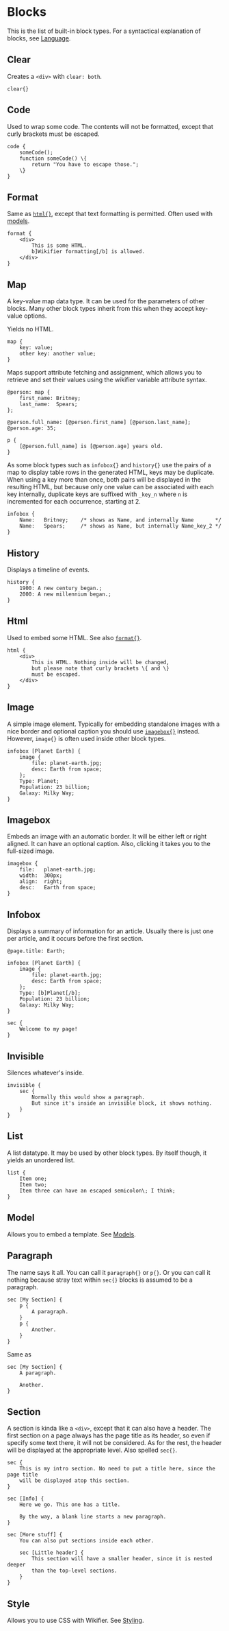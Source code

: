 # Blocks

This is the list of built-in block types. For a syntactical explanation of
blocks, see [Language](language.md).

## Clear

Creates a `<div>` with `clear: both`.

```
clear{}
```

## Code

Used to wrap some code. The contents will not be formatted, except that
curly brackets must be escaped.

```
code {
    someCode();
    function someCode() \{
        return "You have to escape those.";
    \}
}
```

## Format

Same as [`html{}`](#html), except that text formatting is permitted. Often
used with [models](#model).

```
format {
    <div>
        This is some HTML.
        b]Wikifier formatting[/b] is allowed.
    </div>
}
```

## Map

A key-value map data type. It can be used for the parameters of other blocks.
Many other block types inherit from this when they accept key-value options.

Yields no HTML.

```
map {
    key: value;
    other key: another value;
}
```

Maps support attribute fetching and assignment, which allows you to retrieve and
set their values using the wikifier variable attribute syntax.
```
@person: map {
    first_name: Britney;
    last_name:  Spears;
};

@person.full_name: [@person.first_name] [@person.last_name];
@person.age: 35;

p {
    [@person.full_name] is [@person.age] years old.
}
```

As some block types such as `infobox{}` and `history{}` use the pairs of a map
to display table rows in the generated HTML, keys may be duplicate. When using
a key more than once, both pairs will be displayed in the resulting HTML, but
because only one value can be associated with each key internally, duplicate
keys are suffixed with `_key_n` where `n` is incremented for each occurrence,
starting at 2.
```
infobox {
    Name:   Britney;    /* shows as Name, and internally Name       */
    Name:   Spears;     /* shows as Name, but internally Name_key_2 */
}
```

## History

Displays a timeline of events.

```
history {
    1900: A new century began.;
    2000: A new millennium began.;
}
```

## Html

Used to embed some HTML. See also [`format{}`](#format).

```
html {
    <div>
        This is HTML. Nothing inside will be changed,
        but please note that curly brackets \{ and \}
        must be escaped.
    </div>
}
```

## Image

A simple image element. Typically for embedding standalone images with a nice
border and optional caption you should use [`imagebox{}`](#imagebox) instead.
However, `image{}` is often used inside other block types.

```
infobox [Planet Earth] {
    image {
        file: planet-earth.jpg;
        desc: Earth from space;
    };
    Type: Planet;
    Population: 23 billion;
    Galaxy: Milky Way;
}
```

## Imagebox

Embeds an image with an automatic border. It will be either left or right
aligned. It can have an optional caption. Also, clicking it takes you to the
full-sized image.

```
imagebox {
    file:   planet-earth.jpg;
    width:  300px;
    align:  right;
    desc:   Earth from space;
}
```

## Infobox

Displays a summary of information for an article. Usually there is just one
per article, and it occurs before the first section.

```
@page.title: Earth;

infobox [Planet Earth] {
    image {
        file: planet-earth.jpg;
        desc: Earth from space;
    };
    Type: [b]Planet[/b];
    Population: 23 billion;
    Galaxy: Milky Way;
}

sec {
    Welcome to my page!
}
```

## Invisible

Silences whatever's inside.

```
invisible {
    sec {
        Normally this would show a paragraph.
        But since it's inside an invisible block, it shows nothing.
    }
}
```

## List

A list datatype. It may be used by other block types. By itself though, it
yields an unordered list.

```
list {
    Item one;
    Item two;
    Item three can have an escaped semicolon\; I think;
}
```

## Model

Allows you to embed a template. See [Models](models.md).

## Paragraph

The name says it all. You can call it `paragraph{}` or `p{}`. Or you can
call it nothing because stray text within `sec{}` blocks is assumed to be a
paragraph.

```
sec [My Section] {
    p {
        A paragraph.
    }
    p {
        Another.
    }
}
```

Same as
```
sec [My Section] {
    A paragraph.

    Another.
}
```

## Section

A section is kinda like a `<div>`, except that it can also have a header. The
first section on a page always has the page title as its header, so even if
specify some text there, it will not be considered. As for the rest, the
header will be displayed at the appropriate level. Also spelled `sec{}`.

```
sec {
    This is my intro section. No need to put a title here, since the page title
    will be displayed atop this section.
}

sec [Info] {
    Here we go. This one has a title.

    By the way, a blank line starts a new paragraph.
}

sec [More stuff] {
    You can also put sections inside each other.

    sec [Little header] {
        This section will have a smaller header, since it is nested deeper
        than the top-level sections.
    }
}
```

## Style

Allows you to use CSS with Wikifier. See [Styling](styling.md).
